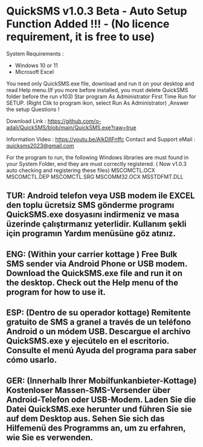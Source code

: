 # QuickSMS v1.0.3 Beta  - Auto Setup Function Added !!! - (No licence requirement, it is free to use)  

  System Requirements :
  - Windows 10 or 11 
  - Microsoft Excel

You need only QuickSMS.exe file, download and run it on your desktop and read Help menu.(If you more before installed, you must delete QuickSMS folder before the run v103)
Star program As Administrator First Time Run for SETUP. (Right Clik to program ikon, select Run As Administrator) ,Answer the setup Questions ! 

Download Link  : https://github.com/o-adali/QuickSMS/blob/main/QuickSMS.exe?raw=true

Information Video : https://youtu.be/AIkDIIFnffc
Contact and Support eMail : quicksms2023@gmail.com  

For the program to run, the following Windows libraries are must found in your System Folder, end they are must correctly registered.     ( Now v1.0.3 auto checking and registering these files)
MSCOMCTL.OCX
MSCOMCTL.DEP
MSCOMCTL.SRG
MSCOMM32.OCX
MSSTDFMT.DLL



TUR:
Android telefon veya USB modem ile EXCEL den toplu ücretsiz SMS gönderme programı
QuickSMS.exe dosyasını indirmeniz ve masa üzerinde çalıştırmanız yeterlidir.
Kullanım şekli için programın Yardım menüsüne göz atınız.
-----------------------------------------------------------------------------------
ENG:
(Within your carrier kottage ) Free Bulk SMS sender via Android Phone or USB modem.
Download the QuickSMS.exe file and run it on the desktop.
Check out the Help menu of the program for how to use it.
-----------------------------------------------------------------------------------
ESP:
(Dentro de su operador kottage) Remitente gratuito de SMS a granel a través de un teléfono Android o un módem USB.
Descargue el archivo QuickSMS.exe y ejecútelo en el escritorio.
Consulte el menú Ayuda del programa para saber cómo usarlo.
-----------------------------------------------------------------------------------
GER:
(Innerhalb Ihrer Mobilfunkanbieter-Kottage) Kostenloser Massen-SMS-Versender über Android-Telefon oder USB-Modem.
Laden Sie die Datei QuickSMS.exe herunter und führen Sie sie auf dem Desktop aus.
Sehen Sie sich das Hilfemenü des Programms an, um zu erfahren, wie Sie es verwenden.
------------------------------------------------------------------------------------
